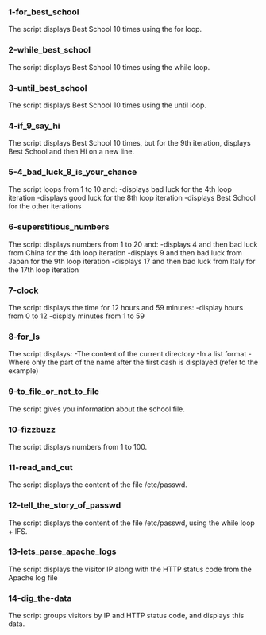 ### 1-for_best_school
The script displays Best School 10 times using the for loop.
### 2-while_best_school
The script displays Best School 10 times using the while loop.
### 3-until_best_school
The script displays Best School 10 times using the until loop.
### 4-if_9_say_hi
The script displays Best School 10 times, but for the 9th iteration, displays Best School and then Hi on a new line.
### 5-4_bad_luck_8_is_your_chance
The script loops from 1 to 10 and:
-displays bad luck for the 4th loop iteration
-displays good luck for the 8th loop iteration
-displays Best School for the other iterations
### 6-superstitious_numbers
The script displays numbers from 1 to 20 and:
-displays 4 and then bad luck from China for the 4th loop iteration
-displays 9 and then bad luck from Japan for the 9th loop iteration
-displays 17 and then bad luck from Italy for the 17th loop iteration
### 7-clock
The script displays the time for 12 hours and 59 minutes:
-display hours from 0 to 12
-display minutes from 1 to 59
### 8-for_ls
The script displays:
-The content of the current directory
-In a list format
-Where only the part of the name after the first dash is displayed (refer to the example)
### 9-to_file_or_not_to_file
The script gives you information about the school file.
### 10-fizzbuzz
The script displays numbers from 1 to 100.
### 11-read_and_cut
The script displays the content of the file /etc/passwd.
### 12-tell_the_story_of_passwd
The script displays the content of the file /etc/passwd, using the while loop + IFS.
### 13-lets_parse_apache_logs
The script displays the visitor IP along with the HTTP status code from the Apache log file
### 14-dig_the-data
The script groups visitors by IP and HTTP status code, and displays this data.

